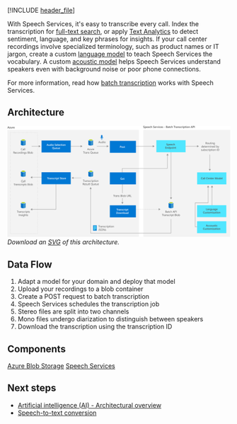 


[!INCLUDE [header_file](../../../includes/sol-idea-header.md)]

With Speech Services, it's easy to transcribe every call. Index the transcription for [full-text search](/azure/search/search-what-is-azure-search), or apply [Text Analytics](/azure/cognitive-services/Text-Analytics) to detect sentiment, language, and key phrases for insights. If your call center recordings involve specialized terminology, such as product names or IT jargon, create a custom [language model](/azure/cognitive-services/speech-service/how-to-customize-language-model) to teach Speech Services the vocabulary. A custom [acoustic model](/azure/cognitive-services/speech-service/how-to-customize-acoustic-models) helps Speech Services understand speakers even with background noise or poor phone connections.

For more information, read how [batch transcription](/azure/cognitive-services/speech-service/batch-transcription) works with Speech Services.

## Architecture

![Architecture Diagram](../media/speech-services.png)
*Download an [SVG](../media/speech-services.svg) of this architecture.*

## Data Flow

1. Adapt a model for your domain and deploy that model
1. Upload your recordings to a blob container
1. Create a POST request to batch transcription
1. Speech Services schedules the transcription job
1. Stereo files are split into two channels
1. Mono files undergo diarization to distinguish between speakers
1. Download the transcription using the transcription ID

## Components

[Azure Blob Storage](/azure/storage/blobs/)
[Speech Services](/azure/cognitive-services/Speech-Service/)

## Next steps

* [Artificial intelligence (AI) - Architectural overview](../../data-guide/big-data/ai-overview.md)
* [Speech-to-text conversion](/azure/architecture/reference-architectures/ai/speech-ai-ingestion)
